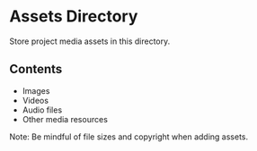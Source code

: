 # Assets Directory

Store project media assets in this directory.

## Contents
- Images
- Videos
- Audio files
- Other media resources

Note: Be mindful of file sizes and copyright when adding assets.